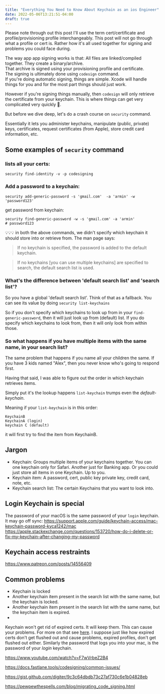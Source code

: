 ```yaml
---
title: "Everything You Need to Know About Keychain as an ios Engineer"
date: 2022-05-06T13:21:51-04:00
draft: true
---
```

Please note through out this post I'll use the term cert/certificate and profile/provisioning profile interchangeably. This post will not go through what a profile or cert is. Rather how it's all used together for signing and problems you could face during. 

The way app app signing works is that: 
All files are linked/compiled together. They create a binary/archive.  
That archive is signed using your provisioning profile and certificate.  
The signing is ultimately done using `codesign` command.  
If you're doing automatic signing, things are simple. Xcode will handle things for you and for the most part things should just work. 

However if you're signing things manually, then `codesign` will only retrieve the certificate from your keychain. This is where things can get very complicated very quickly 🫠.

But before we dive deep, let's do a crash course on `security` command. 

Essentially it lets you administer keychains, manipulate (public, private) keys, certificates, request certificates (from Apple), store credit card information, etc. 

## Some examples of `security` command

### lists all your certs: 
```
security find-identity -v -p codesigning
```

### Add a password to a keychain:

```
security add-generic-password -s 'gmail.com'  -a 'armin' -w 'password123'
```

get password from keychain:

```
security find-generic-password -w -s 'gmail.com' -a 'armin'
# password123
```

💡💡💡 in both the above commands, we didn't specify which keychain it should store into or retrieve from. The man page says: 

> If no keychain is specified, the password is added to the default keychain.

> If no keychains [you can use multiple keychains] are specified to search, the default search list is used.

### What's the difference between 'default search list' and 'search list'?

So you have a global 'default search list'. Think of that as a fallback. You can see its value by doing `security list-keychains`

So if you don't specify which keychains to look up from in your `find-generic-password`, then it will just look up from (default) list. If you do specify which keychains to look from, then it will only look from within those.

### So what happens if you have multiple items with the same name, in your search list?

The same problem that happens if you name all your children the same. If you have 3 kids named "Alex", then you never know who's going to respond first. 

Having that said, I was able to figure out the order in which keychain retrieves items. 

Simply put it's the lookup happens `list-keychain` trumps even the _default-keychain_.

Meaning if your `list-keychain` is in this order:

```
KeychainB  
KeychainA (login)  
keychain C (default)
```

it will first try to find the item from KeychainB. 


## Jargon
- Keychain: Groups multiple items of your keychains together. You can one keychain only for Safari. Another just for Banking app. Or you could just store all items in one Keychain. Up to you.
- Keychain item: A password, cert, public key private key, credit card, note, etc. 
- Keychain search list: The certain Keychains that you want to look into. 


## Login Keychain is special
The password of your macOS is the same password of your `login` keychain. It may go off sync: https://support.apple.com/guide/keychain-access/mac-keychain-password-kyca1242/mac 
https://apple.stackexchange.com/questions/153720/how-do-i-delete-or-fix-my-keychain-after-changing-my-password

## Keychain access restraints
https://www.patreon.com/posts/14556409

## Common problems
- Keychain is locked
- Another keychain item present in the search list with the same name, but the keychain is locked.
- Another keychain item present in the search list with the same name, but the keychain item is expired.
- 
Keychain won't get rid of expired certs. It will keep them. This can cause your problems. For more on that see [here](https://stackoverflow.com/questions/32821189/xcode-7-error-missing-ios-distribution-signing-identity-for/35401483#35401483). I suppose just like how expired certs don't get flushed out and cause problems, expired profiles, don't get flushed out either. 
Similarly the password that logs you into your mac, is the password of your _login_ keychain. 


https://www.youtube.com/watch?v=F7wVrbeZ2B4

https://docs.fastlane.tools/codesigning/common-issues/

https://gist.github.com/digiter/9c3c64dbdb73c27af730c6e1b04828eb

https://pewpewthespells.com/blog/migrating_code_signing.html